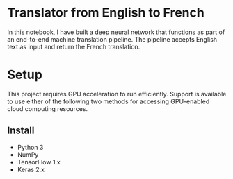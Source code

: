 # Translator from English to French
In this notebook, I have built a deep neural network that functions as part of an end-to-end machine translation pipeline. The pipeline accepts English text as input and return the French translation.

# Setup

This project requires GPU acceleration to run efficiently. Support is available to use either of the following two methods for accessing GPU-enabled cloud computing resources.

## Install
- Python 3
- NumPy
- TensorFlow 1.x
- Keras 2.x

